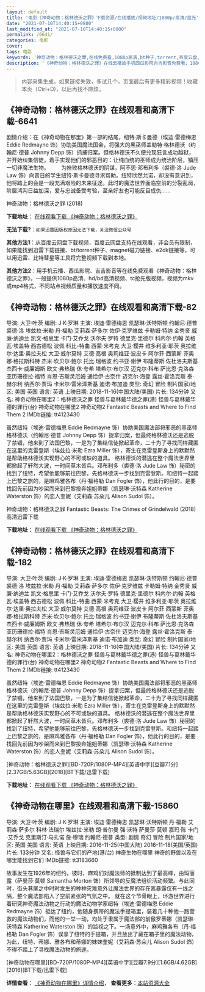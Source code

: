 ```yaml
---
layout: default
title: '电影《神奇动物：格林德沃之罪》下载资源/在线播放/视频地址/1080p/高清/蓝光'
date: "2021-07-10T14:40:15+0800"
last_modified_at: "2021-07-10T14:40:15+0800"
permalink: /6641/
categories: 电影
cover:
tags: 电影
keywords: '神奇动物：格林德沃之罪,在线免费看,1080p高清,bt种子,torrent,百度云盘,magnet,磁力链,迅雷下载资源'
description: '《神奇动物：格林德沃之罪》在线云播放手机西瓜影院吉吉影音免费看，1080p高清bd/hd未删减完整版和tc抢先枪版，mkv/mp4格式，附带bt/torrent种子、magnet/磁力链、百度云盘、网盘资源迅雷下载链接'
---
```


>内容采集生成，如果链接失效，多试几个，页面最后有更多精彩视频！收藏本页（Ctrl+D)，以后再找不麻烦。


## 《神奇动物：格林德沃之罪》在线观看和高清下载-6641

剧情介绍：在《神奇动物在那里》第一部的结尾，纽特·斯卡曼德（埃迪·雷德梅恩 Eddie Redmayne 饰）协助美国魔法国会，将强大的黑巫师盖勒特·格林德沃（约翰尼·德普 Johnny Depp 饰）抓捕归案。但格林德沃不久便兑现狂言成功越狱，并开始纠集信徒，着手实现他们的邪恶目的：让纯血统的巫师成为统治阶层，镇压一切非魔法生物。 　　为挫败格林德沃的阴谋，阿不思·邓布利多（裘德·洛 Jude Law 饰）向昔日的学生纽特·斯卡曼德寻求帮助。纽特欣然允诺，却没有意识到，他将踏上的会是一段充满艰险的未来征途。此时的魔法世界面临空前的分裂乱局，阶层鸿沟日益加深，爱与忠诚备受考验，至亲好友也可能反目成仇……


神奇动物：格林德沃之罪 (2018)

**下载地址**： [在线观看下载 《神奇动物：格林德沃之罪》](https://www.btbtdy.me/btdy/dy13936.html) 


**无法下载?**：`如果迅雷因版权原因无法下载，关注微信公众号 `

**其他方法1**：从百度云网盘下载视频，百度云网盘支持在线观看，非会员有限制，如果能找到迅雷下载链接、bt/torrent种子、magnet磁力链接、e2dk链接等，可以用迅雷、比特彗星等工具将完整视频下载到本地。

**其他方法2**：用手机云播、西瓜影院、吉吉影音等在线免费观看《神奇动物：格林德沃之罪》，一般提供1080p高清、hd/bd高清视频、tc抢先版视频，视频为mkv或mp4格式，不同站点视频质量和播放速度不同。


## 《神奇动物：格林德沃之罪》在线观看和高清下载-82

导演: 大卫·叶茨 编剧: J·K·罗琳 主演: 埃迪·雷德梅恩 凯瑟琳·沃特斯顿 约翰尼·德普 裘德·洛 埃兹拉·米勒 丹·福勒 艾莉森·萨多尔 佐伊·克罗维兹 卡勒姆·特纳 金秀贤 威廉·纳迪兰 凯文·格思里 卡门·艾乔戈 沃尔夫·罗特 德里克·里德尔 科内尔·约翰 英格瓦·埃盖特·西古德松 波佩·科比-特曲 西蒙·米考克 大卫·樱井 维多利亚·耶茨 奥拉维尔·达里·奥拉夫松 大卫·威尔莫特 艾德·高根 奥莉维亚·波皮卡 阿尔菲·西蒙斯 菲奥娜·格拉斯科特 杰米·坎贝尔·鲍尔 托比·瑞格波 约书亚·谢伊 布隆蒂斯·佐杜洛夫斯基 杰西卡·威廉姆斯 欧文·弗热瑞 休·夸希 塔希尔·布尔汉 迈克尔·科布 萨比恩·克洛森 亚历珊德拉·福特 肖恩·吉斯灵厄姆 通恰伊·古奈什 迈克尔·海登 露丝·霍洛克斯 泰·赫尔利 纳西尔·贾玛 卡米尔·雷米泽斯基 迪诺·布加迪 类型: 奇幻 冒险 制片国家/地区: 美国 英国 语言: 英语 上映日期: 2018-11-16(中国大陆/美国) 片长: 134分钟 又名: 神奇动物在哪里2：格林德沃之罪 怪兽与葛林戴华德之罪(港) 怪兽与葛林戴华德的罪行(台) 神奇动物在哪里2 神奇动物2 Fantastic Beasts and Where to Find Them 2 IMDb链接: tt4123430

虽然纽特（埃迪·雷德梅恩 Eddie Redmayne 饰）协助美国魔法部将邪恶的黑巫师格林德沃（约翰尼·德普 Johnny Depp 饰）捉拿归案，但最终格林德沃还是逃脱了禁锢，他来到了法国巴黎，一是为了集结信徒掀起革命，二十为了寻找同样藏匿在这里的克雷登斯（埃兹拉·米勒 Ezra Miller 饰），寄生在克雷登斯身上的默默然是帮助格林德沃实现野心的不可或缺的道具。 格林德沃的潜逃在整个魔法世界里都掀起了轩然大波，一时间草木皆兵。邓布利多（裘德·洛 Jude Law 饰）秘密的找到了纽特，希望他能够前往巴黎，先格林德沃一步找到克雷登斯。和纽特一起踏上巴黎之旅的，是麻鸡雅各布（丹·福格勒 Dan Fogler 饰），他此行的目的，是要找回先前因为吵架而来到巴黎投奔姐姐蒂娜（凯瑟琳·沃特森 Katherine Waterston 饰）的恋人奎妮（艾莉森·苏朵儿 Alison Sudol 饰）。


神奇动物：格林德沃之罪 Fantastic Beasts: The Crimes of Grindelwald (2018) 高清迅雷下载

**下载地址**： [在线观看下载 《神奇动物：格林德沃之罪》](https://www.xl720.com/thunder/33317.html) 


## 《神奇动物：格林德沃之罪》在线观看和高清下载-182

导演: 大卫·叶茨 编剧: J·K·罗琳 主演: 埃迪·雷德梅恩 凯瑟琳·沃特斯顿 约翰尼·德普 裘德·洛 埃兹拉·米勒 丹·福勒 艾莉森·萨多尔 佐伊·克罗维兹 卡勒姆·特纳 金秀贤 威廉·纳迪兰 凯文·格思里 卡门·艾乔戈 沃尔夫·罗特 德里克·里德尔 科内尔·约翰 英格瓦·埃盖特·西古德松 波佩·科比-特曲 西蒙·米考克 大卫·樱井 维多利亚·耶茨 奥拉维尔·达里·奥拉夫松 大卫·威尔莫特 艾德·高根 奥莉维亚·波皮卡 阿尔菲·西蒙斯 菲奥娜·格拉斯科特 杰米·坎贝尔·鲍尔 托比·瑞格波 约书亚·谢伊 布隆蒂斯·佐杜洛夫斯基 杰西卡·威廉姆斯 欧文·弗热瑞 休·夸希 塔希尔·布尔汉 迈克尔·科布 萨比恩·克洛森 亚历珊德拉·福特 肖恩·吉斯灵厄姆 通恰伊·古奈什 迈克尔·海登 露丝·霍洛克斯 泰·赫尔利 纳西尔·贾玛 卡米尔·雷米泽斯基 迪诺·布加迪 类型: 奇幻 冒险 制片国家/地区: 美国 英国 语言: 英语 上映日期: 2018-11-16(中国大陆/美国) 片长: 134分钟 又名: 神奇动物在哪里2：格林德沃之罪 怪兽与葛林戴华德之罪(港) 怪兽与葛林戴华德的罪行(台) 神奇动物在哪里2 神奇动物2 Fantastic Beasts and Where to Find Them 2 IMDb链接: tt4123430

虽然纽特（埃迪·雷德梅恩 Eddie Redmayne 饰）协助美国魔法部将邪恶的黑巫师格林德沃（约翰尼·德普 Johnny Depp 饰）捉拿归案，但最终格林德沃还是逃脱了禁锢，他来到了法国巴黎，一是为了集结信徒掀起革命，二十为了寻找同样藏匿在这里的克雷登斯（埃兹拉·米勒 Ezra Miller 饰），寄生在克雷登斯身上的默默然是帮助格林德沃实现野心的不可或缺的道具。 格林德沃的潜逃在整个魔法世界里都掀起了轩然大波，一时间草木皆兵。邓布利多（裘德·洛 Jude Law 饰）秘密的找到了纽特，希望他能够前往巴黎，先格林德沃一步找到克雷登斯。和纽特一起踏上巴黎之旅的，是麻鸡雅各布（丹·福格勒 Dan Fogler 饰），他此行的目的，是要找回先前因为吵架而来到巴黎投奔姐姐蒂娜（凯瑟琳·沃特森 Katherine Waterston 饰）的恋人奎妮（艾莉森·苏朵儿 Alison Sudol 饰）。


[神奇动物：格林德沃之罪][BD-720P/1080P-MP4][英语中字][豆瓣7.1分][2.37GB/5.63GB][2018][BT下载/迅雷下载]

**下载地址**： [在线观看下载 《神奇动物：格林德沃之罪》](https://www.btdx8.com/torrent/sqdwgldwzz_2018.html) 


## 《神奇动物在哪里》在线观看和高清下载-15860

导演: 大卫·叶茨 编剧: J·K·罗琳 主演: 埃迪·雷德梅恩 凯瑟琳·沃特斯顿 丹·福勒 艾莉森·萨多尔 科林·法瑞尔 埃兹拉·米勒 朗·普尔曼 强·沃特 萨曼莎·莫顿 嘉玛·陈 卡门·艾乔戈 克里斯汀·马扎诺 詹·穆瑞 约翰尼·德普 类型: 剧情 奇幻 冒险 制片国家/地区: 英国 美国 语言: 英语 上映日期: 2016-11-25(中国大陆) 2016-11-18(美国/英国) 片长: 133分钟 又名: 怪兽与它们的产地(港/台) 神奇生物在哪里 神奇的野兽以及在哪里能找到它们 IMDb链接: tt3183660

故事发生在1926年的纽约，彼时，麻鸡们对魔法师的抵制达到了最高峰，由玛丽露（萨曼莎·莫顿 Samantha Morton 饰）所领导的反魔法组织活动频繁。与此同时，街头巷尾之中时时发生的种种灾难意外让魔法世界的存在离暴露仅有一线之隔，整个魔法部陷入了空前紧张的气氛之中。 就在这个节骨眼上，环游世界进行着研究神奇魔法动物之行动的魔法动物学家纽特（埃迪·雷德梅恩 Eddie Redmayne 饰）抵达了纽约，他随身携带的魔法手提箱里，装着几十种他一路营救的魔法动物们，而他的一举一动，均处于隶属于魔法部的前傲罗蒂娜（凯瑟琳·沃特森 Katherine Waterston 饰）的监视之下。一场意外中，麻鸡雅各布（丹·福格勒 Dan Fogler 饰）误拿了纽特的手提箱，并且放出了藏在箱子里的魔法动物，为此，纽特、蒂娜、雅各布和蒂娜的妹妹奎妮（艾莉森·苏朵儿 Alison Sudol 饰）不得不踏上了寻找魔法动物的旅途。


[神奇动物在哪里][BD-720P/1080P-MP4][英语中字][豆瓣7.9分][1.6GB/4.62GB][2016][BT下载/迅雷下载]

**详情查看**： [《神奇动物在哪里》详情介绍](/movie/15860/)， **查看更多**：[本站资源大全](/movie/t/all/)

